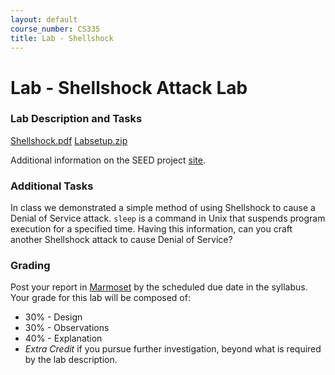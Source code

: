 ```yaml
---
layout: default
course_number: CS335
title: Lab - Shellshock
---
```


# Lab - Shellshock Attack Lab

### Lab Description and Tasks

[Shellshock.pdf](shellshock/Shellshock.pdf)
[Labsetup.zip](shellshock/Labsetup.zip)

Additional information on the SEED project [site](https://seedsecuritylabs.org/Labs_20.04/Software/Shellshock/).

### Additional Tasks

In class we demonstrated a simple method of using Shellshock to cause a Denial of Service attack. ```sleep``` is a command in Unix that suspends program execution for a specified time. Having this information, can you craft another Shellshock attack to cause Denial of Service?

<!--
_Without clicking on any links_ and using your favorite search engine, how useful to attackers are the results from searching the term: ```filetype:cgi inurl:cgi-bin``` or ```inurl:/cgi-bin/.cgi```?  
-->

### Grading

Post your report in [Marmoset](https://cs.ycp.edu/marmoset) by the scheduled due date in the syllabus. Your grade for this lab will be composed of:
- 30% - Design
- 30% - Observations
- 40% - Explanation
- *Extra Credit* if you pursue further investigation, beyond what is required by the lab description.
